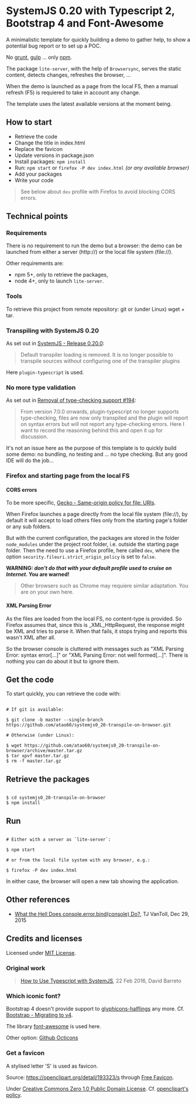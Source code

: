 SystemJS 0.20 with Typescript 2, Bootstrap 4 and Font-Awesome
=====

A minimalistic template for quickly building a demo to gather help, to show a potential bug report or to set up a POC. 

No [grunt](https://gruntjs.com/), [gulp](https://gulpjs.com/) ... only [npm](https://www.npmjs.com/).

The package `lite-server`, with the help of `Browsersync`, serves the static content, detects changes, refreshes the browser, ... 

When the demo is launched as a page from the local FS, then a manual refresh (F5) is requiered to take in account any change.

The template uses the latest available versions at the moment being.

How to start
-----

* Retrieve the code
* Change the title in index.html
* Replace the favicon
* Update versions in package.json
* Install packages: `npm install`
* Run: `npm start` or `firefox -P dev index.html` *(or any available browser)*
* Add your packages
* Write your code

> See below about `dev` profile with Firefox to avoid blocking CORS errors.

Technical points
------

### Requirements

There is no requirement to run the demo but a browser: the demo can be launched from either a server (http://) or the local file system (file://).

Other requirements are:
* npm 5+, only to retrieve the packages,
* node 4+, only to launch `lite-server`.

### Tools

To retrieve this project from remote repository: git or (under Linux) wget + tar.

### Transpiling with SystemJS 0.20

As set out in [SystemJS - Release 0.20.0](https://github.com/systemjs/systemjs/releases/tag/0.20.0):
	
>Default transpiler loading is removed. It is no longer possible to transpile sources without configuring one of the transpiler plugins

Here `plugin-typescript` is used.

### No more type validation

As set out in [Removal of type-checking support #194](https://github.com/frankwallis/plugin-typescript/issues/194
):

> From version 7.0.0 onwards, plugin-typescript no longer supports type-checking, files are now only transpiled and the plugin will report on syntax errors but will not report any type-checking errors. Here I want to record the reasoning behind this and open it up for discussion.

It's not an issue here as the purpose of this template is to quickly build some demo: no bundling, no testing and ... no type checking. But any good IDE will do the job...

### Firefox and starting page from the local FS

#### CORS errors

To be more specific, [Gecko - Same-origin policy for file: URIs](https://developer.mozilla.org/en-US/docs/Same-origin_policy_for_file:_URIs).

When Firefox launches a page directly from the local file system (file://), by default it will accept to load others files only from the starting page's folder or any sub folders. 

But with the current configuration, the packages are stored in the folder `node_modules` under the project root folder, i.e. outside the starting page folder. Then the need to use a Firefox profile, here called `dev`, where the option `security.fileuri.strict_origin_policy` is set to `false`.

**WARNING: _don't do that with your default profile used to cruise on Internet._ You are warned!**

>Other browsers such as Chrome may requiere similar adaptation. You are on your own here.

#### XML Parsing Error

As the files are loaded from the local FS, no content-type is provided. So Firefox assumes that, since this is _XML_HttpRequest, the response might be XML and tries to parse it. When that fails, it stops trying and reports this wasn't XML after all.

So the browser console is cluttered with messages such as "XML Parsing Error: syntax error[...]" or "XML Parsing Error: not well formed[...]". There is nothing you can do about it but to ignore them.

Get the code
----

To start quickly, you can retrieve the code with:

```shell

# If git is available:

$ git clone -b master --single-branch https://github.com/atao60/systemjs0_20-transpile-on-browser.git

# Otherwise (under Linux): 

$ wget https://github.com/atao60/systemjs0_20-transpile-on-browser/archive/master.tar.gz
$ tar xpvf master.tar.gz
$ rm -f master.tar.gz

```

Retrieve the packages
----

```shell

$ cd systemjs0_20-transpile-on-browser
$ npm install

```

Run
----

```shell

# Either with a server as `lite-server`:

$ npm start

# or from the local file system with any browser, e.g.:

$ firefox -P dev index.html

```

In either case, the browser will open a new tab showing the application.

Other references
-----

* [What the Hell Does console.error.bind(console) Do?](https://www.tjvantoll.com/2015/12/29/console-error-bind/), TJ VanToll, Dec 29, 2015

Credits and licenses
------

Licensed under [MIT License](https://opensource.org/licenses/MIT).

### Original work

> [How to Use Typescript with SystemJS](http://david-barreto.com/how-to-use-typescript-with-systemjs/), 22 Feb 2016, David Barreto

### Which iconic font?

Bootstrap 4 doesn't provide support to [glyphicons-halflings](http://glyphicons.com/) any more. Cf. [Bootstrap - Migrating to v4](http://v4-alpha.getbootstrap.com/migration/).

The library [font-awesome](http://fontawesome.io/) is used here.

Other option: [Github Octicons](https://octicons.github.com/)

### Get a favicon

A stylised letter 'S' is used as favicon.

Source: https://openclipart.org/detail/193323/s through [Free Favicon](https://www.freefavicon.com/about/).

Under [Creative Commons Zero 1.0 Public Domain License](http://creativecommons.org/publicdomain/zero/1.0/). Cf. [openclipart's policy](https://openclipart.org/share).

